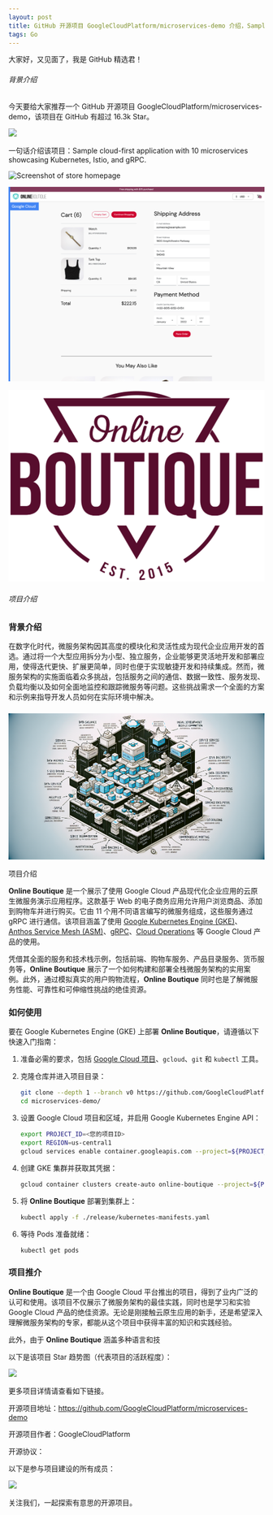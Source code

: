 ```yaml
---
layout: post
title: GitHub 开源项目 GoogleCloudPlatform/microservices-demo 介绍，Sample cloud-first application with 10 microservices showcasing Kubernetes, Istio, and gRPC.
tags: Go
---
```


大家好，又见面了，我是 GitHub 精选君！

###### 背景介绍

今天要给大家推荐一个 GitHub 开源项目 GoogleCloudPlatform/microservices-demo，该项目在 GitHub 有超过 16.3k Star。

![](https://stats.deeptrain.net/repo/GoogleCloudPlatform/microservices-demo/?theme=light)

一句话介绍该项目：Sample cloud-first application with 10 microservices showcasing Kubernetes, Istio, and gRPC.




![Screenshot of store homepage](https://raw.githubusercontent.com/GoogleCloudPlatform/microservices-demo/master//docs/img/online-boutique-frontend-1.png)

![Screenshot of checkout screen](https://raw.githubusercontent.com/GoogleCloudPlatform/microservices-demo/master//docs/img/online-boutique-frontend-2.png)

![](https://raw.githubusercontent.com/GoogleCloudPlatform/microservices-demo/master//src/frontend/static/icons/Hipster_HeroLogoMaroon.svg)


###### 项目介绍

### 背景介绍

在数字化时代，微服务架构因其高度的模块化和灵活性成为现代企业应用开发的首选。通过将一个大型应用拆分为小型、独立服务，企业能够更灵活地开发和部署应用，使得迭代更快、扩展更简单，同时也便于实现敏捷开发和持续集成。然而，微服务架构的实施面临着众多挑战，包括服务之间的通信、数据一致性、服务发现、负载均衡以及如何全面地监控和跟踪微服务等问题。这些挑战需求一个全面的方案和示例来指导开发人员如何在实际环境中解决。

### 

![](https://raw.githubusercontent.com/ZhuPeng/pic/master/mac/compress_tmp-34b9936b7e48f117142fe2ddfb8b263b.png)

项目介绍

**Online Boutique** 是一个展示了使用 Google Cloud 产品现代化企业应用的云原生微服务演示应用程序。这款基于 Web 的电子商务应用允许用户浏览商品、添加到购物车并进行购买。它由 11 个用不同语言编写的微服务组成，这些服务通过 gRPC 进行通信。该项目涵盖了使用 [Google Kubernetes Engine (GKE)](https://cloud.google.com/kubernetes-engine)、[Anthos Service Mesh (ASM)](https://cloud.google.com/service-mesh)、[gRPC](https://grpc.io/)、[Cloud Operations](https://cloud.google.com/products/operations) 等 Google Cloud 产品的使用。

凭借其全面的服务和技术栈示例，包括前端、购物车服务、产品目录服务、货币服务等，**Online Boutique** 展示了一个如何构建和部署全栈微服务架构的实用案例。此外，通过模拟真实的用户购物流程，**Online Boutique** 同时也是了解微服务性能、可靠性和可伸缩性挑战的绝佳资源。

### 如何使用

要在 Google Kubernetes Engine (GKE) 上部署 **Online Boutique**，请遵循以下快速入门指南：

1. 准备必需的要求，包括 [Google Cloud 项目](https://cloud.google.com/resource-manager/docs/creating-managing-projects#creating_a_project)、`gcloud`、`git` 和 `kubectl` 工具。

2. 克隆仓库并进入项目目录：

   ```sh
   git clone --depth 1 --branch v0 https://github.com/GoogleCloudPlatform/microservices-demo.git
   cd microservices-demo/
   ```
   
3. 设置 Google Cloud 项目和区域，并启用 Google Kubernetes Engine API：

   ```sh
   export PROJECT_ID=<您的项目ID>
   export REGION=us-central1
   gcloud services enable container.googleapis.com --project=${PROJECT_ID}
   ```

4. 创建 GKE 集群并获取其凭据：

   ```sh
   gcloud container clusters create-auto online-boutique --project=${PROJECT_ID} --region=${REGION}
   ```

5. 将 **Online Boutique** 部署到集群上：

   ```sh
   kubectl apply -f ./release/kubernetes-manifests.yaml
   ```

6. 等待 Pods 准备就绪：

   ```sh
   kubectl get pods
   ```

### 项目推介

**Online Boutique** 是一个由 Google Cloud 平台推出的项目，得到了业内广泛的认可和使用。该项目不仅展示了微服务架构的最佳实践，同时也是学习和实验 Google Cloud 产品的绝佳资源。无论是刚接触云原生应用的新手，还是希望深入理解微服务架构的专家，都能从这个项目中获得丰富的知识和实践经验。

此外，由于 **Online Boutique** 涵盖多种语言和技

以下是该项目 Star 趋势图（代表项目的活跃程度）：

![](https://api.star-history.com/svg?repos=GoogleCloudPlatform/microservices-demo&type=Timeline)

更多项目详情请查看如下链接。

开源项目地址：https://github.com/GoogleCloudPlatform/microservices-demo 

开源项目作者：GoogleCloudPlatform

开源协议：

以下是参与项目建设的所有成员：

![](https://contrib.rocks/image?repo=GoogleCloudPlatform/microservices-demo)

关注我们，一起探索有意思的开源项目。

